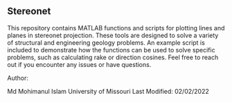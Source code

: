 
## Stereonet

This repository contains MATLAB functions and scripts for plotting lines and planes in stereonet projection. These tools are designed to solve a variety of structural and engineering geology problems.
An example script is included to demonstrate how the functions can be used to solve specific problems, such as calculating rake or direction cosines.
Feel free to reach out if you encounter any issues or have questions.

Author:

Md Mohimanul Islam
University of Missouri
Last Modified:
02/02/2022
